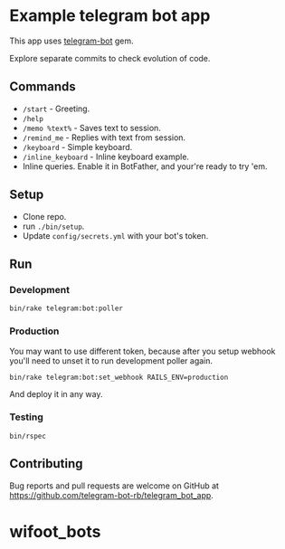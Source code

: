 # Example telegram bot app

This app uses [telegram-bot](https://github.com/telegram-bot-rb/telegram-bot) gem.

Explore separate commits to check evolution of code.

## Commands

- `/start` - Greeting.
- `/help`
- `/memo %text%` - Saves text to session.
- `/remind_me` - Replies with text from session.
- `/keyboard` - Simple keyboard.
- `/inline_keyboard` - Inline keyboard example.
- Inline queries. Enable it in BotFather, and your're ready to try 'em.

## Setup

- Clone repo.
- run `./bin/setup`.
- Update `config/secrets.yml` with your bot's token.

## Run

### Development

```
bin/rake telegram:bot:poller
```

### Production

You may want to use different token, because after you setup webhook
you'll need to unset it to run development poller again.

```
bin/rake telegram:bot:set_webhook RAILS_ENV=production
```

And deploy it in any way.

### Testing

```
bin/rspec
```

## Contributing

Bug reports and pull requests are welcome on GitHub at https://github.com/telegram-bot-rb/telegram_bot_app.
# wifoot_bots
